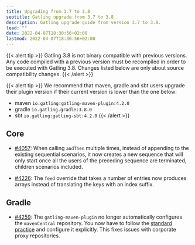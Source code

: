 ```yaml
---
title: Upgrading from 3.7 to 3.8
seotitle: Gatling upgrade from 3.7 to 3.8
description: Gatling upgrade guide from version 3.7 to 3.8.
lead: ""
date: 2022-04-07T18:30:56+02:00
lastmod: 2022-04-07T18:30:56+02:00
---
```


{{< alert tip >}}
Gatling 3.8 is not binary compatible with previous versions.
Any code compiled with a previous version must be recompiled in order to be executed with Gatling 3.8.
Changes listed below are only about source compatibility changes.
{{< /alert >}}

{{< alert tip >}}
We recommend that maven, gradle and sbt users upgrade their plugin version if their current version is lower than the one below:
* maven `io.gatling:gatling-maven-plugin:4.2.0`
* gradle `io.gatling.gradle:3.8.0`
* sbt `io.gatling:gatling-sbt:4.2.0`
{{< /alert >}}

## Core

* [#4057](https://github.com/gatling/gatling/issues/4057): When calling `andThen` multiple times, instead of appending to the existing sequential scenarios, it now creates a new sequence that will only start once all the users of the preceding sequence are terminated, children scenarios included.

* [#4226](https://github.com/gatling/gatling/issues/4226): The `feed` override that takes a number of entries now produces arrays instead of translating the keys with an index suffix.

## Gradle

* [#4259](https://github.com/gatling/gatling/issues/4259): The `gatling-maven-plugin` no longer automatically configures the `mavenCentral` repository. You now have to follow the [standard practice](https://docs.gradle.org/current/userguide/declaring_repositories.html#sub:maven_central) and configure it explicitly. This fixes issues with corporate proxy repositories.
